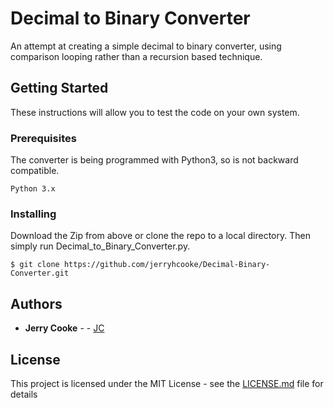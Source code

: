# Decimal to Binary Converter

An attempt at creating a simple decimal to binary converter, using comparison looping rather than a recursion based technique.

## Getting Started

These instructions will allow you to test the code on your own system.

### Prerequisites

The converter is being programmed with Python3, so is not backward compatible. 

```
Python 3.x
```

### Installing

Download the Zip from above or clone the repo to a local directory. Then simply run Decimal_to_Binary_Converter.py.

```
$ git clone https://github.com/jerryhcooke/Decimal-Binary-Converter.git
```

## Authors

* **Jerry Cooke** - - [JC](http://www.jerryhcooke.com)

## License

This project is licensed under the MIT License - see the [LICENSE.md](LICENSE.md) file for details
